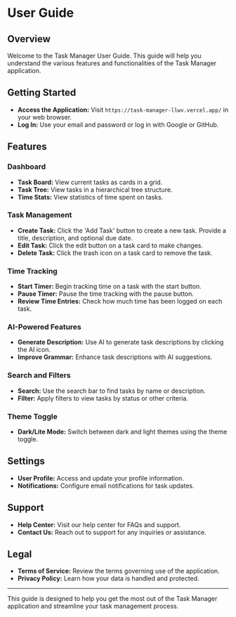 # User Guide

## Overview

Welcome to the Task Manager User Guide. This guide will help you understand the various features and functionalities of the Task Manager application.

## Getting Started

- **Access the Application:** Visit `https://task-manager-llwv.vercel.app/` in your web browser.
- **Log In:** Use your email and password or log in with Google or GitHub.

## Features

### Dashboard

- **Task Board:** View current tasks as cards in a grid.
- **Task Tree:** View tasks in a hierarchical tree structure.
- **Time Stats:** View statistics of time spent on tasks.

### Task Management

- **Create Task:** Click the 'Add Task' button to create a new task. Provide a title, description, and optional due date.
- **Edit Task:** Click the edit button on a task card to make changes.
- **Delete Task:** Click the trash icon on a task card to remove the task.

### Time Tracking

- **Start Timer:** Begin tracking time on a task with the start button.
- **Pause Timer:** Pause the time tracking with the pause button.
- **Review Time Entries:** Check how much time has been logged on each task.

### AI-Powered Features

- **Generate Description:** Use AI to generate task descriptions by clicking the AI icon.
- **Improve Grammar:** Enhance task descriptions with AI suggestions.

### Search and Filters

- **Search:** Use the search bar to find tasks by name or description.
- **Filter:** Apply filters to view tasks by status or other criteria.

### Theme Toggle

- **Dark/Lite Mode:** Switch between dark and light themes using the theme toggle.

## Settings

- **User Profile:** Access and update your profile information.
- **Notifications:** Configure email notifications for task updates.

## Support

- **Help Center:** Visit our help center for FAQs and support.
- **Contact Us:** Reach out to support for any inquiries or assistance.

## Legal

- **Terms of Service:** Review the terms governing use of the application.
- **Privacy Policy:** Learn how your data is handled and protected.

---

This guide is designed to help you get the most out of the Task Manager application and streamline your task management process.
